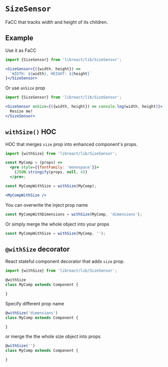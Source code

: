 # `SizeSensor`

FaCC that tracks width and height of its children.

## Example

Use it as FaCC

```jsx
import {SizeSensor} from 'libreact/lib/SizeSensor';

<SizeSensor>{({width, height}) =>
  `WIDTH: ${width}, HEIGHT: ${height}`
}</SizeSensor>
```

Or use `onSize` prop

```jsx
import {SizeSensor} from 'libreact/lib/SizeSensor';

<SizeSensor onSize={({width, height}) => console.log(width, height)}>
  Resize me!
</SizeSensor>
```


## `withSize()` HOC

HOC that merges `size` prop into enhanced component's props.

```jsx
import {withSize} from 'libreact/lib/SizeSensor';

const MyComp = (props) =>
  <pre style={{fontFamily: 'monospace'}}>
    {JSON.stringify(props, null, 4)}
  </pre>;

const MyCompWithSize = withSize(MyComp);

<MyCompWithSize />
```

You can overwrite the inject prop name

```js
const MyCompWithDimensions = withSize(MyComp, 'dimensions');
```

Or simply merge the whole object into your props

```js
const MyCompWithSize = withSize(MyComp, '');
```

## `@withSize` decorator

React stateful component decorator that adds `size` prop.

```js
import {withSize} from 'libreact/lib/SizeSensor';

@withSize
class MyComp extends Component {

}
```

Specify different prop name

```js
@withSize('dimensions')
class MyComp extends Component {

}
```

or merge the the whole size object into props

```js
@withSize('')
class MyComp extends Component {

}
```

